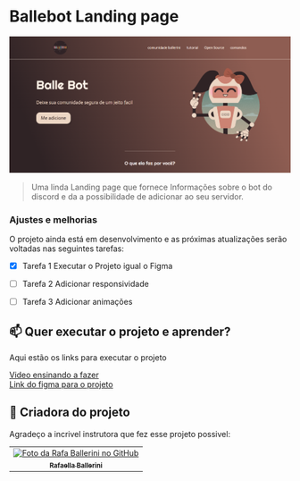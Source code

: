 # Ballebot Landing page

<img src="image_2022-01-23_191506.png" alt="exemplo imagem">

> Uma linda Landing page que fornece Informações sobre o bot do discord e da a possibilidade de adicionar ao seu servidor.

### Ajustes e melhorias

O projeto ainda está em desenvolvimento e as próximas atualizações serão voltadas nas seguintes tarefas:

- [x] Tarefa 1      Executar o Projeto igual o Figma
- [ ] Tarefa 2      Adicionar responsividade
- [ ] Tarefa 3      Adicionar animações


## 📫 Quer executar o projeto e aprender?
Aqui estão os links para executar o projeto

<a href="https://www.youtube.com/watch?v=llF6vD-RljE&t=3409s">Video ensinando a fazer<a/>
<br>
<a href="https://www.figma.com/file/myqP66iQwzjwjrIAJyyrip/BalleBot?node-id=0%3A1">Link do figma para o projeto<a/>


## 🤝 Criadora do projeto

Agradeço a incrivel instrutora que fez esse projeto possivel:

<table>
  <tr>
    <td align="center">
      <a href="https://github.com/rafaballerini">
        <img src="https://avatars.githubusercontent.com/u/54322854" width="100px;" alt="Foto da Rafa Ballerini no GitHub"/><br>
        <sub>
          <b>Rafaella Ballerini</b>
        </sub>
      </a>
    </td>
  </tr>
</table>
